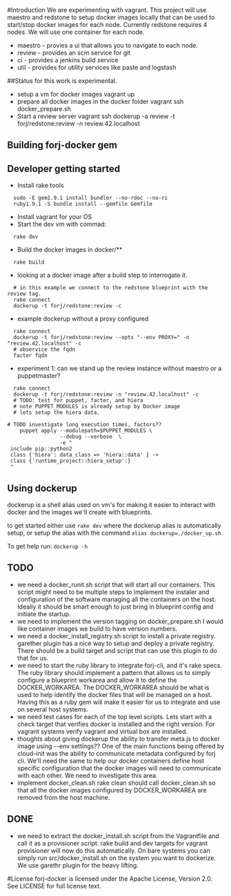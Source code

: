 #Introduction
We are experimenting with vagrant.  This project will use maestro and redstone to setup docker images locally that can be used to start/stop docker images for each node.  Currently redstone requires 4 nodes.  We will use one container for each node.

* maestro - provies a ui that allows you to navigate to each node.
* review  - provides an scm service for git
* ci      - provides a jenkins build service
* util    - provides for utility services like paste and logstash

##Status for this work is experimental.

* setup a vm for docker images
  vagrant up
* prepare all docker images in the docker folder
   vagrant ssh
   docker_prepare.sh
* Start a review server
   vagrant ssh
   dockerup -a review -t forj/redstone:review -n review.42.localhost

## Building forj-docker gem


## Developer getting started
* Install rake tools
```shell
  sudo -E gem1.9.1 install bundler --no-rdoc --no-ri
  ruby1.9.1 -S bundle install --gemfile Gemfile
```
* Install vagrant for your OS
* Start the dev vm with commad:
```shell
  rake dev
```
* Build the docker images in docker/**
```shell
  rake build
```
* looking at a docker image after a build step to interrogate it.
```shell
  # in this example we connect to the redstone blueprint with the review tag.
  rake connect
  dockerup -t forj/redstone:review -c
```

* example dockerup without a proxy configured
```shell
  rake connect
  dockerup -t forj/redstone:review --opts "--env PROXY=" -n "review.42.localhost" -c
  # observice the fqdn
  facter fqdn
```

* experiment 1: can we stand up the review instance without maestro or a puppetmaster?
```shell
  rake connect
  dockerup -t forj/redstone:review -n "review.42.localhost" -c
  # TODO: test for puppet, facter, and hiera
  # note PUPPET_MODULES is already setup by Docker image
  # lets setup the hiera data.

# TODO investigate long execution times, factors??
    puppet apply --modulepath=$PUPPET_MODULES \
                 --debug --verbose  \
                 -e "
 include pip::python2
 class {'hiera': data_class => 'hiera::data' } ->
 class {'runtime_project::hiera_setup':}
 "

```
## Using dockerup
dockerup is a shell alias used on vm's for making it easier to interact with
docker and the images we'll create with blueprints.

to get started either use ```rake dev``` where the dockerup alias is automatically
setup, or setup the alias with the command ```alias dockerup=./docker_up.sh```

To get help run: ```dockerup -h```

## TODO
* we need a docker_runit.sh script that will start all our containers.
  This script might need to be multiple steps to implement the instaler
  and configuration of the software managing all the containers on the host.
  Ideally it should be smart enough to just bring in blueprint config
  and initiate the startup.
* we need to implement the version tagging on docker_prepare.sh
  I would like container images we build to have version numbers.
* we need a docker_install_registry.sh script to install a private registry.
  garether plugin has a nice way to setup and deploy a private registry.
  There should be a build target and script that can use this plugin to
  do that for us.
* we need to start the ruby library to integrate forj-cli, and it's rake specs.
  The ruby library should implement a pattern that allows us to simply
  configure a blueprint workarea and allow it to define the DOCKER_WORKAREA.
  The DOCKER_WORKAREA should be what is used to help identify the docker files
  that will be managed on a host.  Having this as a ruby gem will make it
  easier for us to integrate and use on several host systems.
* we need test cases for each of the top level scripts.
  Lets start with a check target that verifies docker is installed and the right version.
  For vagrant systems verify vagrant and virtual box are installed.
* thoughts about giving dockerup the ability to transfer meta.js to docker image using --env settings??
  One of the main functions being offered by cloud-init was the ability to
  communicate metadata configured by forj cli.   We'll need the same to help
  our docker containers define host specific configuration that the docker images
  will need to communicate with each other.  We need to investigate this area.
* implement docker_clean.sh
  rake clean should call docker_clean.sh so that all the docker images configured
  by DOCKER_WORKAREA are removed from the host machine.
## DONE
* we need to extract the docker_install.sh script from the Vagrantfile and call it as a provisioner script.
  rake build and dev targets for vagrant provisioner will now do this automatically.
  On bare systems you can simply run src/docker_install.sh on the system you want to dockerize.
  We use garethr plugin for the heavy lifting.

#License
forj-docker is licensed under the Apache License, Version 2.0.  See LICENSE for full license text.
